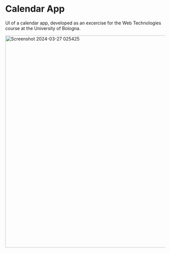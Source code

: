 # Calendar App
UI of a calendar app, developed as an excercise for the Web Technologies course at the University of Bologna.

<img width="668" alt="Screenshot 2024-03-27 025425" src="https://github.com/MattiaFerrarini/Calendar-App/assets/119322415/056a29c2-743e-4a0e-8208-676eaea9d4c0">
